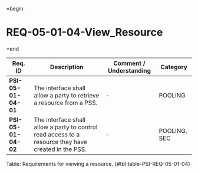 =begin

# REQ-05-01-04-View_Resource

=end

| Req. ID | Description | Comment / Understanding | Category |
| ------- | ----------- | ----------------------- | -------- |
| __PSI-05-01-04-01__ | The interface shall allow a party to retrieve a resource from a PSS. | - | POOLING |
| __PSI-05-01-04-02__ | The interface shall allow a party to control read access to a resource they have created in the PSS. | - | POOLING, SEC |

Table: Requirements for viewing a resource. {#tbl:table-PSI-REQ-05-01-04}
